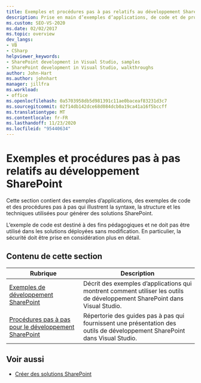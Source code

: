 ```yaml
---
title: Exemples et procédures pas à pas relatifs au développement SharePoint | Microsoft Docs
description: Prise en main d’exemples d’applications, de code et de procédures pas à pas qui illustrent le développement SharePoint.
ms.custom: SEO-VS-2020
ms.date: 02/02/2017
ms.topic: overview
dev_langs:
- VB
- CSharp
helpviewer_keywords:
- SharePoint development in Visual Studio, samples
- SharePoint development in Visual Studio, walkthroughs
author: John-Hart
ms.author: johnhart
manager: jillfra
ms.workload:
- office
ms.openlocfilehash: 0a5703958db5d981391c11ae0baceaf83231d3c7
ms.sourcegitcommit: 02f14db142dce68d084dcb0a19ca41a16f5bccff
ms.translationtype: MT
ms.contentlocale: fr-FR
ms.lasthandoff: 11/23/2020
ms.locfileid: "95440634"
---
```

# <a name="sharepoint-development-samples-and-walkthroughs"></a>Exemples et procédures pas à pas relatifs au développement SharePoint
  Cette section contient des exemples d’applications, des exemples de code et des procédures pas à pas qui illustrent la syntaxe, la structure et les techniques utilisées pour générer des solutions SharePoint.

 L’exemple de code est destiné à des fins pédagogiques et ne doit pas être utilisé dans les solutions déployées sans modification. En particulier, la sécurité doit être prise en considération plus en détail.

## <a name="in-this-section"></a>Contenu de cette section

|Rubrique|Description|
|-----------|-----------------|
|[Exemples de développement SharePoint](../sharepoint/sharepoint-development-samples.md)|Décrit des exemples d’applications qui montrent comment utiliser les outils de développement SharePoint dans Visual Studio.|
|[Procédures pas à pas pour le développement SharePoint](../sharepoint/sharepoint-development-walkthroughs.md)|Répertorie des guides pas à pas qui fournissent une présentation des outils de développement SharePoint dans Visual Studio.|

## <a name="see-also"></a>Voir aussi
- [Créer des solutions SharePoint](../sharepoint/create-sharepoint-solutions.md)

